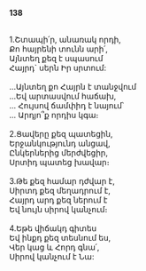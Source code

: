 **138**

\
1.Շտապի՛ր, անառակ որդի,\
Քո հայրենի տունն արի՛,\
Այնտեղ քեզ է սպասում\
Հայրդ` սերն Իր սրտում:\
\
 ...Այնտեղ քո Հայրն է տանջվում\
 ...Եվ արտասվում հաճախ,\
 ... Հույսով ճամփիդ է նայում՝\
 ... Արդյո՞ք որդիս կգա։\
\
2.Ցավերը քեզ պատեցին,\
Երջանկությունդ անցավ,\
Ընկերներից մերժվեցիր,\
Սրտիդ պատեց խավար։\
\
3.Թե քեզ համար դժվար է,\
Սիրտդ քեզ մեղադրում է,\
Հայրդ արդ քեզ ներում է\
Եվ նույն սիրով կանչում։\
\
4.Եթե վիճակդ գիտես\
Եվ ինքդ քեզ տեսնում ես,\
Վեր կաց և Հորդ գնա՛,\
Սիրով կանչում է Նա:
